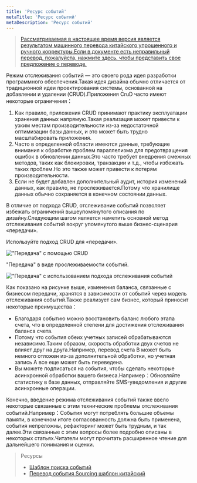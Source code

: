 ```yaml
---
title: 'Ресурс событий'
metaTitle: 'Ресурс событий'
metaDescription: 'Ресурс событий'
---
```


> [Рассматриваемая в настоящее время версия является результатом машинного перевода китайского упрощенного и ручного корректуры.Если в документе есть неправильный перевод, пожалуйста, нажмите здесь, чтобы представить свое предложение о переводе.](https://crwd.in/newbeclaptrap)

Режим отслеживания событий — это своего рода идея разработки программного обеспечения.Такая идея дизайна обычно отличается от традиционной идеи проектирования системы, основанной на добавлении и удалении (CRUD).Приложения CruD часто имеют некоторые ограничения：

1. Как правило, приложения CRUD принимают практику эксплуатации хранения данных напрямую.Такая реализация может привести к узким местам производительности из-за недостаточной оптимизации базы данных, и это может быть трудно масштабировать приложения.
2. Часто в определенной области имеются данные, требующие внимания к обработке проблем параллелизма для предотвращения ошибок в обновлении данных.Это часто требует внедрения смежных методов, таких как блокировки, транзакции и т.д., чтобы избежать таких проблем.Но это также может привести к потерям производительности.
3. Если не будет добавлен дополнительный аудит, история изменений данных, как правило, не прослеживается.Потому что хранилище данных обычно сохраняется в конечном состоянии данных.

В отличие от подхода CRUD, отслеживание событий позволяет избежать ограничений вышеупомянутого описания по дизайну.Следующим шагом является наметить основной метод отслеживания событий вокруг упомянутого выше бизнес-сценария «передачи».

Используйте подход CRUD для «передачи».

!["Передача" с помощью CRUD](/images/20190226-006.gif)

"Передача" в виде прослеживаемости событий.

!["Передача" с использованием подхода отслеживания событий](/images/20190227-001.gif)

Как показано на рисунке выше, изменения баланса, связанные с бизнесом передачи, хранятся в зависимости от событий через модель отслеживания событий.Также реализует сам бизнес, который приносит некоторые преимущества：

- Благодаря событию можно восстановить баланс любого этапа счета, что в определенной степени для достижения отслеживания баланса счета.
- Потому что события обеих учетных записей обрабатываются независимо.Таким образом, скорость обработки двух счетов не влияет друг на друга.Например, перевод счета B может быть немного отложен из-за дополнительной обработки, но учетная запись А все еще может быть переведена.
- Вы можете подписаться на события, чтобы сделать некоторые асинхронной обработки вашего бизнеса.Например：Обновляйте статистику в базе данных, отправляйте SMS-уведомления и другие асинхронные операции.

Конечно, введение режима отслеживания событий также ввело некоторые связанные с этим технические проблемы отслеживания событий.Например：События могут потреблять большие объемы памяти, в конечном итоге согласованность должна быть применена, события непреложны, рефакторинг может быть трудным, и так далее.Эти связанные с этим вопросы более подробно описаны в некоторых статьях.Читатели могут прочитать расширенное чтение для дальнейшего понимания и оценки.

> Ресурсы
> 
> - [Шаблон поиска событий](https://docs.microsoft.com/en-us/previous-versions/msp-n-p/dn589792%28v%3dpandp.10%29)
> - [Перевод события Sourcing шаблон китайский](https://www.infoq.cn/article/event-sourcing)
